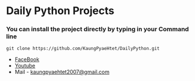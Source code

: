 # Daily Python Projects

### You can install the project directly by typing in your Command line
```
git clone https://github.com/KaungPyaeHtet/DailyPython.git
 ```

* [FaceBook](https://www.facebook.com/Ozzy2-116122734428682/)
* [Youtube](https://www.youtube.com/channel/UCRCaF1xcoLUnknG1cxSZ10w)
* Mail - kaungpyaehtet2007@gmail.com